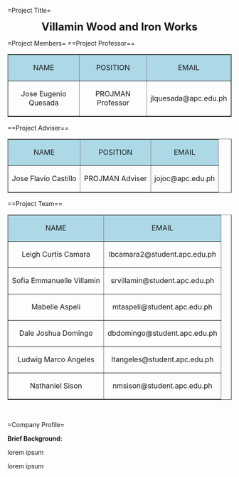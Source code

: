 =Project Title=
<b><font size="5"><p style="text-align:center">Villamin Wood and Iron Works</p></font></b>

=Project Members=
==Project Professor==
<table border="1" width="70%" align="center">
	<tr>
		<td bgcolor="lightblue"><p style="text-align:center;">NAME</p></td>
                <td bgcolor="lightblue"><p style="text-align:center;">POSITION</p></td>
		<td bgcolor="lightblue"><p style="text-align:center;">EMAIL</p></td>
	</tr>
	<tr>
		<td><p style="text-align:center;">Jose Eugenio Quesada</p></td>
                <td><p style="text-align:center;">PROJMAN Professor</p></td>
		<td><p style="text-align:center;">jlquesada@apc.edu.ph</p></td>
	</tr>
</table>
==Project Adviser==

<table border="1" width="70%" align="center">
	<tr>
		<td bgcolor="lightblue"><p style="text-align:center;">NAME</p></td>
                <td bgcolor="lightblue"><p style="text-align:center;">POSITION</p></td>
		<td bgcolor="lightblue"><p style="text-align:center;">EMAIL</p></td>
	</tr>
	<tr>
		<td><p style="text-align:center;">Jose Flavio Castillo</p></td>
                <td><p style="text-align:center;">PROJMAN Adviser</p></td>
		<td><p style="text-align:center;">jojoc@apc.edu.ph</p></td>
	</tr>
</table>

==Project Team==
<table border="1" width="70%" align="center">
	<tr>
		<td bgcolor="lightblue"><p style="text-align:center;">NAME</p></td>
		<td bgcolor="lightblue"><p style="text-align:center;">EMAIL</p></td>
	</tr>
	<tr>
		<td><p style="text-align:center;">Leigh Curtis Camara</p></td>
		<td><p style="text-align:center;">lbcamara2@student.apc.edu.ph</p></td>
	</tr>
	<tr>
		<td><p style="text-align:center;">Sofia Emmanuelle Villamin</p></td>
		<td><p style="text-align:center;">srvillamin@student.apc.edu.ph</p></td>
	</tr>
	<tr>
		<td><p style="text-align:center;">Mabelle Aspeli</p></td>
		<td><p style="text-align:center;">mtaspeli@student.apc.edu.ph</p></td>
	</tr>
	<tr>
		<td><p style="text-align:center;">Dale Joshua Domingo</p></td>
		<td><p style="text-align:center;">dbdomingo@student.apc.edu.ph</p></td>
	</tr>
        <tr>
		<td><p style="text-align:center;">Ludwig Marco Angeles</p></td>
		<td><p style="text-align:center;">ltangeles@student.apc.edu.ph</p></td>
	</tr>
        <tr>
		<td><p style="text-align:center;">Nathaniel Sison</p></td>
		<td><p style="text-align:center;">nmsison@student.apc.edu.ph</p></td>
	</tr>
</table>
<br/>

=Company Profile=
<p><strong>Brief Background:</strong></p>
<p>lorem ipsum</p>
<p>lorem ipsum</p>